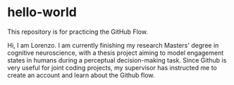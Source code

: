 # hello-world
This repository is for practicing the GitHub Flow.

Hi, I am Lorenzo. I am currently finishing my research Masters' degree in cognitive neuroscience, with a thesis project aiming to model engagement states in humans during a perceptual decision-making task. Since Github is very useful for joint coding projects, my supervisor has instructed me to create an account and learn about the Github flow.
